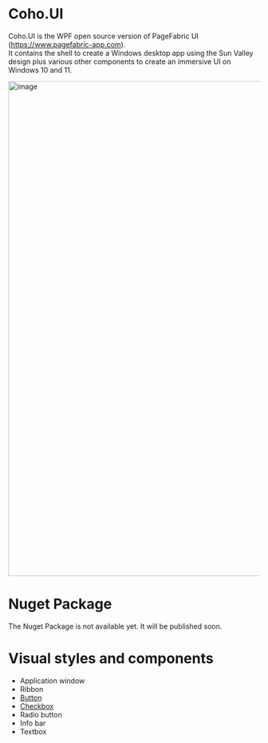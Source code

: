 # Coho.UI

Coho.UI is the WPF open source version of PageFabric UI (https://www.pagefabric-app.com).  
It contains the shell to create a Windows desktop app using the Sun Valley design plus various other components to create an immersive UI on Windows 10 and 11.

<img width="991" alt="image" src="https://user-images.githubusercontent.com/39953434/233845360-3b3b8789-613b-4b4e-b6f1-7e805d980df9.png">

# Nuget Package
The Nuget Package is not available yet. It will be published soon.


# Visual styles and components
* Application window
* Ribbon
* [Button](https://github.com/sebbouez/Coho.UI/wiki/Button-styles)
* [Checkbox](https://github.com/sebbouez/Coho.UI/wiki/Checkbox-styles)
* Radio button
* Info bar
* Textbox
